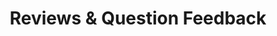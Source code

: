 ---
title: Reviews & Question Feedback
redirect_to: "/releases/v10.1.0/authors/assessment_showing_feedback"
---